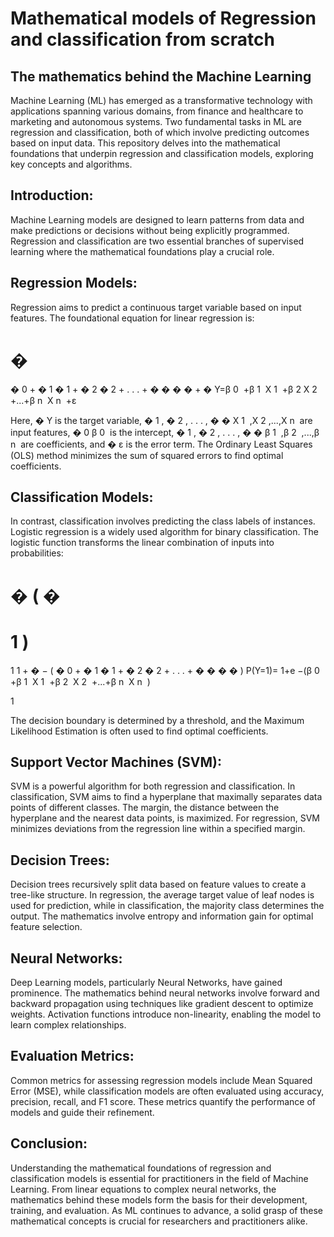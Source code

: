 # Mathematical models of Regression and classification from scratch
## The mathematics behind the Machine Learning
 Machine Learning (ML) has emerged as a transformative technology with applications spanning various domains, from finance and healthcare to marketing and autonomous systems.
 Two fundamental tasks in ML are regression and classification, both of which involve predicting outcomes based on input data. 
 This repository delves into the mathematical foundations that underpin regression and classification models, exploring key concepts and algorithms.

 ## Introduction:
Machine Learning models are designed to learn patterns from data and make predictions or decisions without being explicitly programmed. 
Regression and classification are two essential branches of supervised learning where the mathematical foundations play a crucial role.

 ## Regression Models:
Regression aims to predict a continuous target variable based on input features. The foundational equation for linear regression is:

�
=
�
0
+
�
1
�
1
+
�
2
�
2
+
.
.
.
+
�
�
�
�
+
�
Y=β 
0
​
 +β 
1
​
 X 
1
​
 +β 
2
​
 X 
2
​
 +...+β 
n
​
 X 
n
​
 +ε

Here, 
�
Y is the target variable, 
�
1
,
�
2
,
.
.
.
,
�
�
X 
1
​
 ,X 
2
​
 ,...,X 
n
​
  are input features, 
�
0
β 
0
​
  is the intercept, 
�
1
,
�
2
,
.
.
.
,
�
�
β 
1
​
 ,β 
2
​
 ,...,β 
n
​
  are coefficients, and 
�
ε is the error term. The Ordinary Least Squares (OLS) method minimizes the sum of squared errors to find optimal coefficients.



## Classification Models:
In contrast, classification involves predicting the class labels of instances. Logistic regression is a widely used algorithm for binary classification. The logistic function transforms the linear combination of inputs into probabilities:

�
(
�
=
1
)
=
1
1
+
�
−
(
�
0
+
�
1
�
1
+
�
2
�
2
+
.
.
.
+
�
�
�
�
)
P(Y=1)= 
1+e 
−(β 
0
​
 +β 
1
​
 X 
1
​
 +β 
2
​
 X 
2
​
 +...+β 
n
​
 X 
n
​
 )
 
1
​
 

The decision boundary is determined by a threshold, and the Maximum Likelihood Estimation is often used to find optimal coefficients.

## Support Vector Machines (SVM):
SVM is a powerful algorithm for both regression and classification. In classification, SVM aims to find a hyperplane that maximally separates data points of different classes. 
The margin, the distance between the hyperplane and the nearest data points, is maximized. For regression, 
SVM minimizes deviations from the regression line within a specified margin.

## Decision Trees:
Decision trees recursively split data based on feature values to create a tree-like structure. 
In regression, the average target value of leaf nodes is used for prediction, while in classification, the majority class determines the output. 
The mathematics involve entropy and information gain for optimal feature selection.

## Neural Networks:
Deep Learning models, particularly Neural Networks, have gained prominence. 
The mathematics behind neural networks involve forward and backward propagation using techniques like gradient descent to optimize weights. 
Activation functions introduce non-linearity, enabling the model to learn complex relationships.

## Evaluation Metrics:
Common metrics for assessing regression models include Mean Squared Error (MSE), while classification models are often evaluated using accuracy,
precision, recall, and F1 score. These metrics quantify the performance of models and guide their refinement.

## Conclusion:
Understanding the mathematical foundations of regression and classification models is essential for practitioners in the field of Machine Learning.
From linear equations to complex neural networks, the mathematics behind these models form the basis for their development, training, and evaluation. 
As ML continues to advance, a solid grasp of these mathematical concepts is crucial for researchers and practitioners alike.
